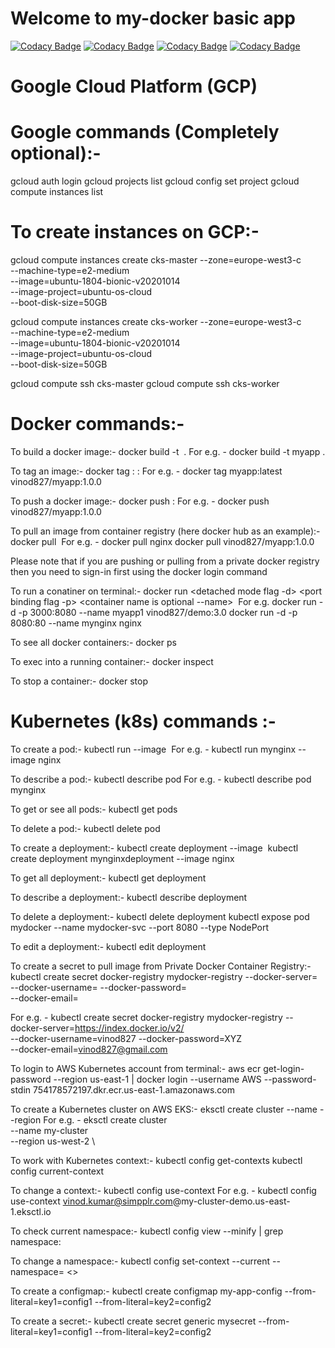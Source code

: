 # Welcome to my-docker basic app

[![Codacy Badge](https://api.codacy.com/project/badge/Grade/daaac45760f243909d499bf63769be65)](https://app.codacy.com/gh/vinod827/my-docker?utm_source=github.com&utm_medium=referral&utm_content=vinod827/my-docker&utm_campaign=Badge_Grade_Settings)
[![Codacy Badge](https://api.codacy.com/project/badge/Grade/daaac45760f243909d499bf63769be65)](https://app.codacy.com/gh/vinod827/my-docker?utm_source=github.com&utm_medium=referral&utm_content=vinod827/my-docker&utm_campaign=Badge_Grade_Settings)
[![Codacy Badge](https://api.codacy.com/project/badge/Grade/daaac45760f243909d499bf63769be65)](https://app.codacy.com/gh/vinod827/my-docker?utm_source=github.com&utm_medium=referral&utm_content=vinod827/my-docker&utm_campaign=Badge_Grade_Settings)
[![Codacy Badge](https://api.codacy.com/project/badge/Grade/daaac45760f243909d499bf63769be65)](https://app.codacy.com/gh/vinod827/my-docker?utm_source=github.com&utm_medium=referral&utm_content=vinod827/my-docker&utm_campaign=Badge_Grade_Settings)

# Google Cloud Platform (GCP)

# Google commands (Completely optional):-
gcloud auth login
gcloud projects list
gcloud config set project <projectid>
gcloud compute instances list

# To create instances on GCP:-
gcloud compute instances create cks-master --zone=europe-west3-c \
--machine-type=e2-medium \
--image=ubuntu-1804-bionic-v20201014 \
--image-project=ubuntu-os-cloud \
--boot-disk-size=50GB

gcloud compute instances create cks-worker --zone=europe-west3-c \
--machine-type=e2-medium \
--image=ubuntu-1804-bionic-v20201014 \
--image-project=ubuntu-os-cloud \
--boot-disk-size=50GB

gcloud compute ssh cks-master
gcloud compute ssh cks-worker


# Docker commands:-

To build a docker image:-
docker build -t <image name> .
For e.g. - docker build -t myapp .

To tag an image:-
docker tag <existing image name>:<tag id> <new image name>:<tag id> 
For e.g. - docker tag myapp:latest vinod827/myapp:1.0.0
  
To push a docker image:-
docker push <image name>:<tag id>
For e.g. - docker push vinod827/myapp:1.0.0
  
To pull an image from container registry (here docker hub as an example):-
docker pull <image name>
For e.g. - docker pull nginx
           docker pull vinod827/myapp:1.0.0

Please note that if you are pushing or pulling from a private docker registry then you need to sign-in first using the docker login command

To run a conatiner on terminal:-
docker run <detached mode flag -d> <port binding flag -p> <container name is optional --name> <container name> <image>
For e.g. docker run -d -p 3000:8080  --name myapp1 vinod827/demo:3.0
         docker run -d -p 8080:80 --name mynginx nginx

To see all docker containers:-
docker ps

To exec into a running container:-
docker inspect <container id>

To stop a container:-
docker stop <container id>
  
  
  
# Kubernetes (k8s) commands :-


To create a pod:-
kubectl run <pod name> --image <image name>
For e.g. - kubectl run mynginx --image nginx

To describe a pod:-
kubectl describe pod <pod name>
For e.g. - kubectl describe pod mynginx
  
To get or see all pods:-
kubectl get pods

To delete a pod:-
kubectl delete pod <pod name>

To create a deployment:-
kubectl create deployment <deployment name> --image <image name>
kubectl create deployment mynginxdeployment --image nginx
  
To get all deployment:-
kubectl get deployment

To describe a deployment:-
kubectl describe deployment <mynginxdeployment>

To delete a deployment:-
kubectl delete deployment <deployment name>
kubectl expose pod mydocker --name mydocker-svc --port 8080 --type NodePort

To edit a deployment:-
kubectl edit deployment <deployment name>
  
To create a secret to pull image from Private Docker Container Registry:-
kubectl create secret docker-registry mydocker-registry --docker-server=<host name> \
        --docker-username=<docker username> --docker-password=<docker account password> \
        --docker-email=<email address>

For e.g. - kubectl create secret docker-registry mydocker-registry --docker-server=https://index.docker.io/v2/ \
        --docker-username=vinod827 --docker-password=XYZ \
        --docker-email=vinod827@gmail.com

To login to AWS Kubernetes account from terminal:-
aws ecr get-login-password --region us-east-1 | docker login --username AWS --password-stdin 754178572197.dkr.ecr.us-east-1.amazonaws.com

To create a Kubernetes cluster on AWS EKS:-
eksctl create cluster --name <name of cluster> --region <region name>
For e.g. - 
eksctl create cluster \
--name my-cluster \
--region us-west-2 \


To work with Kubernetes context:-
kubectl config get-contexts
kubectl config current-context

To change a context:-
kubectl config use-context <context name>
For e.g. - kubectl config use-context vinod.kumar@simpplr.com@my-cluster-demo.us-east-1.eksctl.io

To check current namespace:-
kubectl config view --minify | grep namespace:

To change a namespace:-
kubectl config set-context --current --namespace= <>

To create a configmap:-
kubectl create configmap my-app-config --from-literal=key1=config1 --from-literal=key2=config2

To create a secret:-
kubectl create secret generic mysecret --from-literal=key1=config1 --from-literal=key2=config2

